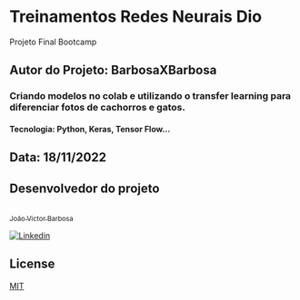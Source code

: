 # Treinamentos Redes Neurais Dio
Projeto Final Bootcamp

## Autor do Projeto: BarbosaXBarbosa
### Criando modelos no colab e utilizando o transfer learning para diferenciar fotos de cachorros e gatos.
#### Tecnologia: Python, Keras, Tensor Flow...
Data: 18/11/2022
-----------------------------------------

## Desenvolvedor do projeto

[<br><sub>João Victor Barbosa</sub> ](https://github.com/barbosaxbarbosa)


[![Linkedin](https://img.shields.io/badge/LinkedIn-0077B5?style=for-the-badge&logo=linkedin&logoColor=white)](https://github.com/barbosaxbarbosa)

## License
[MIT](https://choosealicense.com/licenses/mit/)
